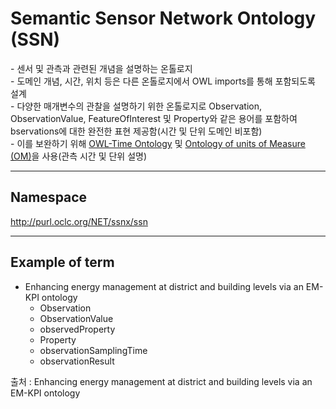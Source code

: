 # Semantic Sensor Network Ontology (SSN)

&#45; 센서 및 관측과 관련된 개념을 설명하는 온톨로지<br/>
&#45;  도메인 개념, 시간, 위치 등은 다른 온톨로지에서 OWL imports를 통해 포함되도록 설계<br/>
&#45; 다양한 매개변수의 관찰을 설명하기 위한 온톨로지로  Observation, ObservationValue, FeatureOfInterest 및 Property와 같은 용어를 포함하여 bservations에 대한 완전한 표현 제공함(시간 및 단위 도메인 비포함)<br/>
&#45; 이를 보완하기 위해 [OWL-Time Ontology](OWL-Time_Ontology.md) 및 [Ontology of units of Measure (OM)](Ontology_of_units_of_Measure_(OM).md)을 사용(관측 시간 및 단위 설명)

---
## Namespace

http://purl.oclc.org/NET/ssnx/ssn

---

## Example of term

- Enhancing energy management at district and building levels via an EM-KPI ontology
	- Observation
	- ObservationValue
	- observedProperty
	- Property
	- observationSamplingTime
	- observationResult


출처 :  Enhancing energy management at district and building levels via an EM-KPI ontology

